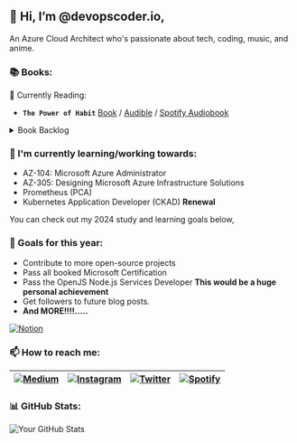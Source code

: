 ## 👋 Hi, I’m @devopscoder.io,

An Azure Cloud Architect who's passionate about tech, coding, music, and anime.



### 📚 Books:
:book: Currently Reading:
- **`The Power of Habit`** [Book](https://www.amazon.co.uk/Power-Habit-Why-What-Change/dp/1847946240) / [Audible](https://www.audible.co.uk/pd/The-Power-of-Habit-Audiobook/B007AK4V62?ipRedirectOverride=true&overrideBaseCountry=true&bp_o=true&source_code=PS1PP30DTRIAL453122123006C&gclid=CjwKCAiAzJOtBhALEiwAtwj8tl82uKSaLuzsXG669qqZxX54aBLKA0bA0w7QqCCTfa2p8MD9IP3s1hoCNMkQAvD_BwE&gclsrc=aw.ds) / [Spotify Audiobook](https://open.spotify.com/show/1dxK3fHqf8C7RpzgxSFmR7?si=92b2ccd1e60648a8)

<details>
  <summary>Book Backlog</summary>
<!---
  - [Book Title 1](link)
  - [Book Title 2](link)
--->
</details>

### 🌱 I'm currently learning/working towards:
- AZ-104: Microsoft Azure Administrator
- AZ-305: Designing Microsoft Azure Infrastructure Solutions
- Prometheus (PCA)
- Kubernetes Application Developer (CKAD) **Renewal**
<!---
- [Technology/Framework/Tool]
- [Another Technology/Framework/Tool]
--->
You can check out my 2024 study and learning goals below,



### 🚀 Goals for this year:
- Contribute to more open-source projects
- Pass all booked Microsoft Certification
- Pass the OpenJS Node.js Services Developer **This would be a huge personal achievement**
- Get followers to future blog posts.
- **And MORE!!!!.....**
  
[![Notion](https://img.shields.io/badge/study%20goals%202024-%23000000.svg?&style=for-the-badge&logo=notion&logoColor=white)](https://devopscoder.notion.site/Study-Courses-Certifications-fbea9eea11e64f75824104e1b89a8eb3)

  
  
 <!--- 
- Learn [Specific Skill/Technology]
- Build [Project/Idea]
--->

<!---
### 💬 Ask me about:

- [Area of Expertise/Interest]
- [Another Area of Expertise/Interest]
--->
### 📫 How to reach me: 
| [![Medium](https://img.shields.io/badge/Medium-%2312100E.svg?&style=for-the-badge&logo=medium&logoColor=white)](https://devopscoderio.medium.com/) | [![Instagram](https://img.shields.io/badge/Instagram-%23E4405F.svg?&style=for-the-badge&logo=instagram&logoColor=white)](https://www.instagram.com/devopscoder.io/) | [![Twitter](https://img.shields.io/badge/Twitter-%231DA1F2.svg?&style=for-the-badge&logo=twitter&logoColor=white)](https://twitter.com/devopscoderio) | [![Spotify](https://img.shields.io/badge/Spotify-%231ED760.svg?&style=for-the-badge&logo=spotify&logoColor=white)](https://open.spotify.com/playlist/6EHEeLtwBwO3VdQu06oddJ?si=5a6d1d7c14b44fc4) |
|------------------------------------------------------------------------------------------------------------------------------------------------------------------------------------------------------------------------------------|----------------------------------------------------------------------------------------------------------------------------------------------------------------------------------------------------------------------------|-----------------------------------------------------------------------------------------------------------------------------------------------------------------|------------------------------------------------------------------------------------------------------------------------------------------------------------------|

### 📊 GitHub Stats:
![Your GitHub Stats](https://github-readme-stats.vercel.app/api?username=devopscoderio&show_icons=true&theme=dark&theme=transparent)
<!---
- :books: Outstadning books:

  - [Book Title 1](link_to_book_1)
  - [Book Title 2](link_to_book_2)
  - [Book Title 3](link_to_book_3)

- :closed_book: Books I've read.
- 👀 I’m interested in ...
- 🌱 I’m currently learning ...
- 💞️ I’m looking to collaborate on ...
- 📫 How to reach me ...
- 😄 Pronouns: ...
- ⚡ Fun fact: ...
--->

<!---
devopscoderio/devopscoderio is a ✨ special ✨ repository because its `README.md` (this file) appears on your GitHub profile.
You can click the Preview link to take a look at your changes.

### 👋 Hi, I’m [@devopscoder-io](https://github.com/devopscoder-io)

#### :book: Currently Reading:
- [The Power of Habit](https://www.amazon.co.uk/Power-Habit-Why-What-Change/dp/1847946240) ([Audible](https://www.audible.co.uk/pd/The-Power-of-Habit-Audiobook/B007AK4V62?ipRedirectOverride=true&overrideBaseCountry=true&bp_o=true&source_code=PS1PP30DTRIAL453122123006C&gclid=CjwKCAiAzJOtBhALEiwAtwj8tl82uKSaLuzsXG669qqZxX54aBLKA0bA0w7QqCCTfa2p8MD9IP3s1hoCNMkQAvD_BwE&gclsrc=aw.ds))

#### 📚 Book Backlogs:
<details>
  <summary>Fiction</summary>
  
  - [Book Title 1](link)
  - [Book Title 2](link)
</details>

<details>
  <summary>Non-Fiction</summary>
  
  - [Book Title 3](link)
  - [Book Title 4](link)
</details>

#### 🌱 I'm currently learning:
- [Technology/Framework/Tool]
- [Another Technology/Framework/Tool]

#### 👨‍💻 What I'm working on:
- [Project Name/Description]
- [Project Name/Description]

#### 🚀 Goals for this year:
- Contribute to more open source projects
- Learn [Specific Skill/Technology]
- Build [Project/Idea]

#### 💬 Ask me about:
- [Area of Expertise/Interest]
- [Another Area of Expertise/Interest]

#### 📫 How to reach me:
- ![Medium](https://img.shields.io/badge/Medium-%2312100E.svg?&style=for-the-badge&logo=medium&logoColor=white) [Your Medium Profile](https://medium.com/yourprofile)
- ![Instagram](https://img.shields.io/badge/Instagram-%23E4405F.svg?&style=for-the-badge&logo=instagram&logoColor=white) [Your Instagram Profile](https://www.instagram.com/yourprofile/)
- ![Twitter](https://img.shields.io/badge/Twitter-%231DA1F2.svg?&style=for-the-badge&logo=twitter&logoColor=white) [Your Twitter Profile](https://twitter.com/yourprofile)

#### 😄 Pronouns:
- [Your Pronouns]

#### ⚡ Fun fact:
- [Interesting Fact About Yourself]

#### 📊 GitHub Stats:
![Your GitHub Stats](https://github-readme-stats.vercel.app/api?username=yourusername&show_icons=true&theme=radical)


### Hey, I'm Miraya 👋🏽  

I'm a 21-year-old developer based in Germany, and I'm passionate about crafting digital experiences. 

- Check out my [website](https://www.miraya.tech/) to learn more about me.
- Explore my [blog](https://mirayatech.hashnode.dev/?source=top_nav_blog_home) where I share insights and learnings.
- Stay updated with my journey on [Instagram](https://www.instagram.com/mirayatech), [LinkedIn](https://www.linkedin.com/in/mirayaabrodi) and [YouTube](https://www.youtube.com/@mirayatech).
- Explore my [VS Code Configuration](https://github.com/mirayatech/vscode-settings) for development optimization.
- In my [Newsletter](https://mirayatech.substack.com/), I share my learnings and tips to become a better fullstack developer.
 
## 📦 Toolbox

**Frontend Development:** `React` `Next.js` `TypeScript` `Tailwind` `Material-UI` `Framer-Motion`
 
**Version Control:** `Git` `GitLab` `Bitbucket`

**Backend Development:** `Nest.js` `GraphQL` `Firebase` 

**Testing:** `Cypress` `Playwright` `Vitest` `Postman` `Insomnia`

**Others:** `Storybook` `Zustand` `A11y` `Scrum` `Confluence` `Jira`
 
## ✨ Fun Facts 

- Demon Slayer is my favorite anime.
- As a kid, I wanted to be an astronaut.
- I love using Mac after switching from Linux.

## 📫 Contact

 For a quick response, DM me on [Instagram](https://www.instagram.com/mirayatech/) or [LinkedIn](https://www.linkedin.com/in/mirayaabrodi/). 
 
--->
